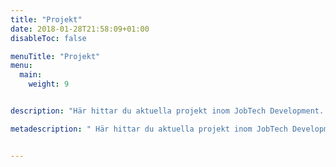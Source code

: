 ```yaml
---
title: "Projekt"
date: 2018-01-28T21:58:09+01:00
disableToc: false

menuTitle: "Projekt"
menu:
  main:
    weight: 9


description: "Här hittar du aktuella projekt inom JobTech Development. All verksamhet är “open by default” och vi tar gärna emot synpunkter och idéer."

metadescription: " Här hittar du aktuella projekt inom JobTech Development. All verksamhet är “open by default” och vi tar gärna emot synpunkter och idéer. Läs mer"


---
```




